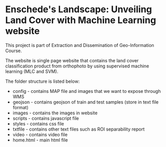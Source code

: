 # Enschede's Landscape: Unveiling Land Cover with Machine Learning website
This project is part of Extraction and Dissemination of Geo-Information Course.

The website is single page website that contains the land cover classification product from orthophoto by using supervised machine learning (MLC and SVM).

The folder structure is listed below:
- config - contains MAP file and images that we want to expose through WMS
- geojson - contains geojson of train and test samples (store in text file format)
- images - contains the images in website
- scripts - contains javascript file
- styles - contains css file
- txtfile - contains other text files such as ROI separability report
- video - contains video file
- home.html - main html file
